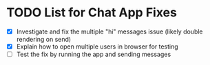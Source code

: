 # TODO List for Chat App Fixes

- [x] Investigate and fix the multiple "hi" messages issue (likely double rendering on send)
- [x] Explain how to open multiple users in browser for testing
- [ ] Test the fix by running the app and sending messages
